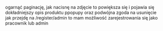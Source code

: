 ogarnąć paginację, jak nacisnę na zdjęcie to powiększa się i pojawia się dokładniejszy opis produktu
ppopupy oraz podwójna zgoda na usunięcie
jak przejdę na /register/admin to mam możliwość zarejestrowania się jako pracownik lub admin 
